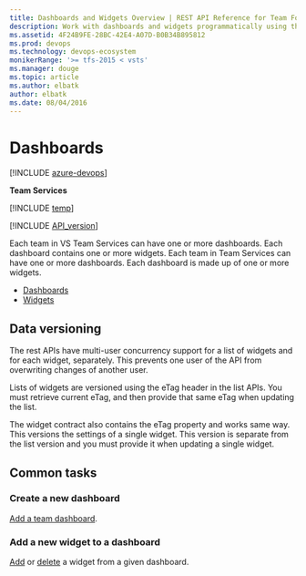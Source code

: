 ```yaml
---
title: Dashboards and Widgets Overview | REST API Reference for Team Foundation Server 
description: Work with dashboards and widgets programmatically using the REST APIs for Visual Studio Online.
ms.assetid: 4F24B9FE-28BC-42E4-A07D-B0B34B895812
ms.prod: devops
ms.technology: devops-ecosystem
monikerRange: '>= tfs-2015 < vsts'
ms.manager: douge
ms.topic: article
ms.author: elbatk
author: elbatk
ms.date: 08/04/2016
---
```


# Dashboards

[!INCLUDE [azure-devops](../_data/azure-devops-message.md)]


**Team Services**

[!INCLUDE [temp](../_data/disclaimer.md)]

[!INCLUDE [API_version](../_data/version3-preview2.md)]

Each team in VS Team Services can have one or more dashboards. Each dashboard contains one or more widgets.
Each team in Team Services can have one or more dashboards. Each dashboard is made up of one or more widgets.
 

 * [Dashboards](./dashboards.md)
 * [Widgets](./widgets.md)

## Data versioning
<a name="dataversioning" />

The rest APIs have multi-user concurrency support for a list of widgets and for each widget, separately. This prevents one user of the API from overwriting changes of another user.

Lists of widgets are versioned using the eTag header in the list APIs. You must retrieve current eTag, and then provide that same eTag when updating the list.

The widget contract also contains the eTag property and works same way. This versions the settings of a single widget. This version is separate from the list version and you must provide it when updating a single widget.

## Common tasks


### Create a new dashboard

[Add a team dashboard](./dashboards.md#addingadashboardtotheteam).

### Add a new widget to a dashboard

[Add](./widgets.md#AddNewWidget) or [delete](./widgets.md#DeleteWidget) a widget from a given dashboard.
